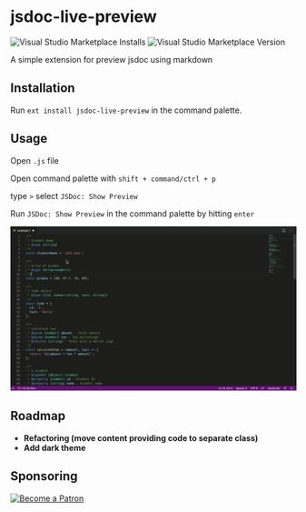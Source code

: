 # jsdoc-live-preview

![Visual Studio Marketplace Installs](https://img.shields.io/visual-studio-marketplace/i/Perkovec.jsdoc-live-preview?label=Installs&logo=Visual%20Studio%20Code&style=flat-square)
![Visual Studio Marketplace Version](https://img.shields.io/visual-studio-marketplace/v/perkovec.jsdoc-live-preview?style=flat-square)

A simple extension for preview jsdoc using markdown

## Installation

Run `ext install jsdoc-live-preview` in the command palette.

## Usage

Open `.js` file

Open command palette with `shift + command/ctrl + p`

type `>` select `JSDoc: Show Preview`

Run `JSDoc: Show Preview` in the command palette by hitting `enter`

![JSDoc Live Preview demo](https://github.com/Perkovec/JSDocLivePreview/raw/master/demo.gif)

## Roadmap

- **Refactoring (move content providing code to separate class)**
- **Add dark theme**

## Sponsoring

[![Become a Patron](https://c5.patreon.com/external/logo/become_a_patron_button.png)](https://www.patreon.com/bePatron?u=20846743)